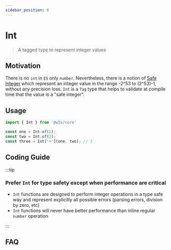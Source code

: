 ```yaml
---
sidebar_position: 6
---
```


# Int

> A tagged type to represent integer values

## Motivation

There is no `int` in `ES` only `number`. Nevertheless, there is a notion of [Safe Integer](https://developer.mozilla.org/fr/docs/Web/JavaScript/Reference/Global_Objects/Number/isSafeInteger) which represent an integer value in the range -2^53 to (2^53)-1, without any precision loss.
`Int` is a `Tag` type that helps to validate at compile time that the value is a "safe integer".

## Usage

```ts
import { Int } from '@w5s/core'

const one = Int.of(1);
const two = Int.of(2);
const three = Int['+'](one, two); // 3
```

## Coding Guide

:::tip

### Prefer `Int` for type safety except when performance are critical

- `Int` functions are designed to perform integer operations in a type safe way and represent explicitly all possible errors (parsing errors, division by zero, etc)
- `Int` functions will never have better performance than inline regular `number` operation

:::

## FAQ
